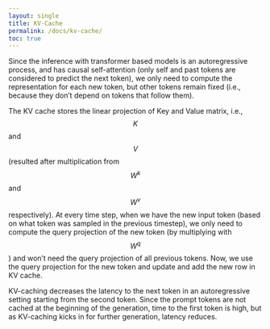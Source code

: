 ```yaml
---
layout: single
title: KV-Cache
permalink: /docs/kv-cache/
toc: true
---
```


Since the inference with transformer based models is an autoregressive process, and has causal self-attention (only self and past tokens are considered to predict the next token), we only need to compute the representation for each new token, but other tokens remain fixed (i.e., because they don’t depend on tokens that follow them).

The KV cache stores the linear projection of Key and Value matrix, i.e., $$K$$ and $$V$$ (resulted after multiplication from $$W^k$$ and $$W^v$$ respectively). At every time step, when we have the new input token (based on what token was sampled in the previous timestep), we only need to compute the query projection of the new token (by multiplying with $$W^q$$) and won’t need the query projection of all previous tokens. Now, we use the query projection for the new token and update and add the new row in KV cache.

KV-caching decreases the latency to the next token in an autoregressive setting starting from the second token. Since the prompt tokens are not cached at the beginning of the generation, time to the first token is high, but as KV-caching kicks in for further generation, latency reduces.
